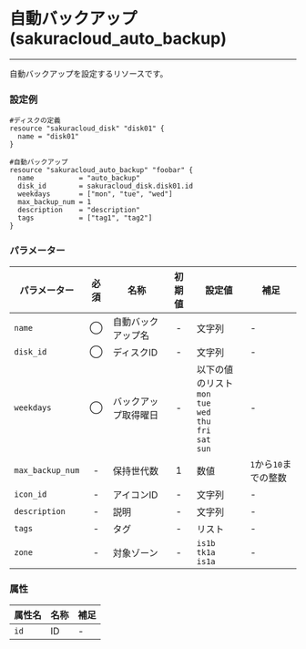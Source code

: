 # 自動バックアップ(sakuracloud_auto_backup)

---

自動バックアップを設定するリソースです。

### 設定例

```hcl
#ディスクの定義
resource "sakuracloud_disk" "disk01" {
  name = "disk01"
}

#自動バックアップ
resource "sakuracloud_auto_backup" "foobar" {
  name           = "auto_backup"
  disk_id        = sakuracloud_disk.disk01.id
  weekdays       = ["mon", "tue", "wed"]
  max_backup_num = 1
  description    = "description"
  tags           = ["tag1", "tag2"]
}
```

### パラメーター

|パラメーター       |必須  |名称                |初期値     |設定値                    |補足                                          |
|-----------------|:---:|--------------------|:--------:|------------------------|----------------------------------------------|
| `name`          | ◯   | 自動バックアップ名   | -        | 文字列                  | - |
| `disk_id`       | ◯   | ディスクID         | - | 文字列 | - |
| `weekdays`      | ◯   | バックアップ取得曜日 | - | 以下の値のリスト<br />`mon`<br />`tue`<br />`wed`<br />`thu`<br />`fri`<br />`sat`<br />`sun`|- |
| `max_backup_num`| -   | 保持世代数         | 1 | 数値 | `1`から`10`までの整数 |
| `icon_id`       | -   | アイコンID         | - | 文字列 | - |
| `description`   | -   | 説明              | - | 文字列 | - |
| `tags`          | -   | タグ              | - | リスト | - |
| `zone`          | -   | 対象ゾーン          | - | `is1b`<br />`tk1a`<br />`is1a` | - |

### 属性

|属性名                | 名称                    | 補足                                        |
|---------------------|------------------------|--------------------------------------------|
| `id`                | ID                     | -                                          |
